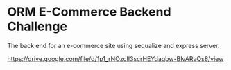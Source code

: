 # ORM E-Commerce Backend Challenge 

The back end for an e-commerce site using sequalize and express server. 



https://drive.google.com/file/d/1p1_rNOzclI3scrHEYdaqbw-BlvARvQs8/view
